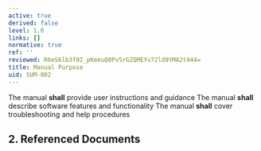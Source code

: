 ```yaml
---
active: true
derived: false
level: 1.0
links: []
normative: true
ref: ''
reviewed: R6eS6lb3f0I_pKeeuQ0Pv5rGZQMEYv72ld9YMA2t444=
title: Manual Purpose
uid: SUM-002
---
```


The manual **shall** provide user instructions and guidance
The manual **shall** describe software features and functionality
The manual **shall** cover troubleshooting and help procedures

## 2. Referenced Documents